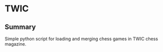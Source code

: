 # TWIC

## Summary

Simple python script for loading and merging chess games in TWIC chess magazine.
